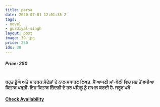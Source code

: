 ```yaml
---
title: parsa
date: 2020-07-01 12:01:35 Z
tags:
- novel
- gurdiyal-singh
layout: post
image: 39.jpg
price: 250
ids: 38
---
```


<h5>Price: 250</h5><br>
<strong>
ਬਹੁਤ ਡੂੰਘੇ ਅਤੇ ਸਾਰਥਕ ਸੰਦੇਸ਼ਾਂ ਦੇ ਨਾਲ ਸਧਾਰਣ ਲਿਖਤ. ਮੈਂ ਆਪਣੀ ਮਾਂ-ਬੋਲੀ ਵਿਚ ਸਭ ਤੋਂ ਵਧੀਆ ਕਿਤਾਬ ਪੜ੍ਹੀ. ਇਹ ਕਿਤਾਬ ਜ਼ਿੰਦਗੀ ਦੇ ਹਰ ਪਹਿਲੂ ਨੂੰ ਸ਼ਾਮਲ ਕਰਦੀ ਹੈ. ਜਰੂਰ ਪੜੋ
</strong>
<h4><a class="add-cart cart1" href="{{ site.baseurl }}/books#38"><b>Check Availability</b></a></h4>






<body>
 <script src="{{ site.baseurl }}/js/main.js"></script>
 </body>